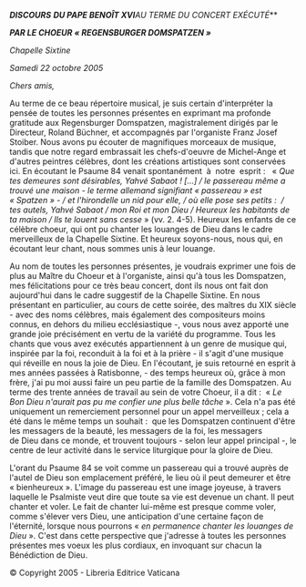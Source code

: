 ***DISCOURS*** ***DU PAPE BENOÎT XVI**AU TERME DU CONCERT EXÉCUTÉ***

***PAR LE CHOEUR « *REGENSBURGER DOMSPATZEN* »***

*Chapelle Sixtine*

*Samedi 22 octobre 2005*

*Chers amis,*

Au terme de ce beau répertoire musical, je suis certain d'interpréter la pensée de toutes les personnes présentes en exprimant ma profonde gratitude aux Regensburger Domspatzen, magistralement dirigés par le Directeur, Roland Büchner, et accompagnés par l'organiste Franz Josef Stoiber. Nous avons pu écouter de magnifiques morceaux de musique, tandis que notre regard embrassait les chefs-d'oeuvre de Michel-Ange et d'autres peintres célèbres, dont les créations artistiques sont conservées ici. En écoutant le Psaume 84 venait spontanément  à  notre  esprit :   « *Que tes demeures sont désirables, Yahvé Sabaot ! [...] / le passereau même a trouvé une maison - le terme allemand signifiant « passereau » est « Spatzen » - / et l'hirondelle un nid pour elle, / où elle pose ses petits :  / tes autels, Yahvé Sabaot / mon Roi et mon Dieu / Heureux les habitants de ta maison / Ils te louent sans cesse* » (vv. 2. 4-5). Heureux les enfants de ce célèbre choeur, qui ont pu chanter les louanges de Dieu dans le cadre merveilleux de la Chapelle Sixtine. Et heureux soyons-nous, nous qui, en écoutant leur chant, nous sommes unis à leur louange.

Au nom de toutes les personnes présentes, je voudrais exprimer une fois de plus au Maître du Choeur et à l'organiste, ainsi qu'à tous les Domspatzen, mes félicitations pour ce très beau concert, dont ils nous ont fait don aujourd'hui dans le cadre suggestif de la Chapelle Sixtine. En nous présentant en particulier, au cours de cette soirée, des maîtres du XIX siècle - avec des noms célèbres, mais également des compositeurs moins connus, en dehors du milieu ecclésiastique -, vous nous avez apporté une grande joie précisément en vertu de la variété du programme. Tous les chants que vous avez exécutés appartiennent à un genre de musique qui, inspirée par la foi, reconduit à la foi et à la prière - il s'agit d'une musique qui réveille en nous la joie de Dieu. En l'écoutant, je suis retourné en esprit à mes années passées à Ratisbonne, - des temps heureux où, grâce à mon frère, j'ai pu moi aussi faire un peu partie de la famille des Domspatzen. Au terme des trente années de travail au sein de votre Choeur, il a dit :  « *Le Bon Dieu n'aurait pas pu me confier une plus belle tâche* ». Cela n'a pas été uniquement un remerciement personnel pour un appel merveilleux ; cela a été dans le même temps un souhait :  que les Domspatzen continuent d'être les messagers de la beauté, les messagers de la foi, les messagers de Dieu dans ce monde, et trouvent toujours - selon leur appel principal -, le centre de leur activité dans le service liturgique pour la gloire de Dieu.

L'orant du Psaume 84 se voit comme un passereau qui a trouvé auprès de l'autel de Dieu son emplacement préféré, le lieu où il peut demeurer et être « bienheureux ». L'image du passereau est une image joyeuse, à travers laquelle le Psalmiste veut dire que toute sa vie est devenue un chant. Il peut chanter et voler. Le fait de chanter lui-même est presque comme voler, comme s'élever vers Dieu, une anticipation d'une certaine façon de l'éternité, lorsque nous pourrons « *en permanence chanter les louanges de Dieu* ». C'est dans cette perspective que j'adresse à toutes les personnes présentes mes voeux les plus cordiaux, en invoquant sur chacun la Bénédiction de Dieu.

© Copyright 2005 - Libreria Editrice Vaticana